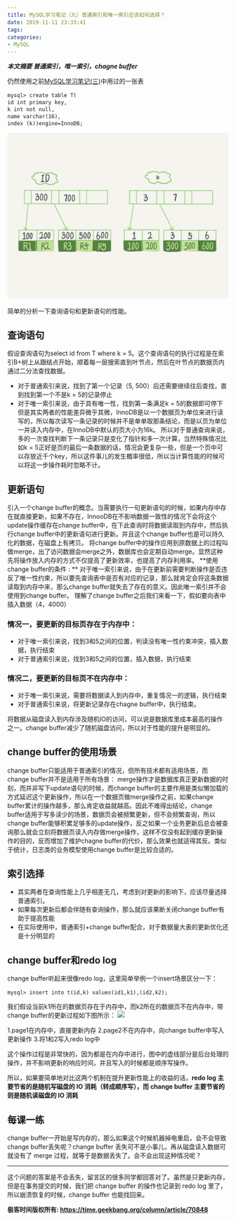 ```yaml
---
title: MySQL学习笔记（九）普通索引和唯一索引应该如何选择？
date: 2019-11-11 23:33:41
tags:
categories: 
- MySQL
---
```

***本文摘要 普通索引，唯一索引，chagne buffer***

<!--more-->

仍然使用之前[MySQL学习笔记(三)](https://zycR10.github.io/2019/06/30/mysql-note-20190630-0/)中用过的一张表

```
mysql> create table T(
id int primary key, 
k int not null, 
name varchar(16),
index (k))engine=InnoDB;
```
![](/image/InnoDB_index_model.jpg)

简单的分析一下查询语句和更新语句的性能。

## 查询语句
假设查询语句为select id from T where k = 5。这个查询语句的执行过程是在索引B+树上从跟结点开始，顺着每一层搜索直到叶节点，然后在叶节点的数据页内通过二分法查找数据。
* 对于普通索引来说，找到了第一个记录（5, 500）后还需要继续往后查找，直到找到第一个不是k = 5的记录停止
* 对于唯一索引来说，由于具有唯一性，找到第一条满足k = 5的数据即可停下
但是其实两者的性能差异微乎其微，InnoDB是以一个数据页为单位来进行读写的，所以每次读写一条记录的时候并不是单单取那条结论，而是以页为单位一并读入内存中，在InnoDB中默认的页大小为16k。
所以对于普通查询来说，多的一次查找判断下一条记录只是变化了指针和多一次计算，当然特殊情况比如k = 5正好是页的最后一条数据的话，情况会更复杂一些，但是一个页中可以存放近千个key，所以这件事儿的发生概率很低，所以当计算性能的时候可以将这一步操作耗时忽略不计。

## 更新语句
引入一个change buffer的概念。当需要执行一句更新语句的时候，如果内存中存在就直接更新，如果不存在，InnooDB在不影响数据一致性的情况下会将这个update操作缓存在change buffer中，在下此查询时将数据读取到内存中，然后执行change buffer中的更新语句进行更新。并且这个change buffer也是可以持久化的数据，在磁盘上有拷贝。
将change buffer中的操作应用到原数据上的过程叫做merge，出了访问数据会merge之外，数据库也会定期自动merge。显然这种先将操作放入内存的方式不仅提高了更新效率，也提高了内存利用率。
**使用change buffer的条件 : ** 
对于唯一索引来说，由于在更新前需要判断操作是否违反了唯一性约束，所以要先查询表中是否有对应的记录，那么就肯定会将这条数据读取到内存中来，那么change buffer就失去了存在的意义。因此唯一索引并不会使用到change buffer。
理解了change buffer之后我们来看一下，假如要向表中插入数据（4，4000）
### 情况一，要更新的目标页存在于内存中：
* 对于唯一索引来说，找到3和5之间的位置，判读没有唯一性约束冲突，插入数据，执行结束
* 对于普通索引来说，找到3和5之间的位置，插入数据，执行结束

### 情况二，要更新的目标页不在内存中：
* 对于唯一索引来说，需要将数据读入到内存中，重复情况一的逻辑，执行结束
* 对于普通索引来说，将更新记录存在chagne buffer中，执行结束。

将数据从磁盘读入到内存涉及随机IO的访问，可以说是数据库里成本最高的操作之一。change buffer减少了随机磁盘访问，所以对于性能的提升是明显的。

## change buffer的使用场景
change buffer只能适用于普通索引的情况，但所有技术都有适用场景，而change buffer并不是适用于所有场景：
merge操作才是数据库真正更新数据的时刻，而并非写下update语句的时候，而change buffer的主要作用是类似懒加载的方式延迟这个更新操作，所以在一个数据页做merge操作之前，如果change buffer累计的操作越多，那么肯定收益就越高。因此不难得出结论，change buffer适用于写多读少的场景，数据页会被频繁更新，但不会频繁查询，所以change buffer能够积累足够多的update操作，反之如果一个业务更新后总会被查询那么就会立刻将数据页读入内存做merge操作，这样不仅没有起到缓存更新操作的目的，反而增加了维护chagne buffer的代价，那么效果也就适得其反。类似于统计，日志类的业务模型使用change buffer是比较合适的。

## 索引选择
* 其实两者在查询性能上几乎相差无几，考虑到对更新的影响下，应该尽量选择普通索引。
* 如果每次更新后都会伴随有查询操作，那么就应该果断关闭change buffer有助于提高性能
* 在实际使用中，普通索引+change buffer配合，对于数据量大表的更新优化还是十分明显的

## change buffer和redo log
change buffer听起来很像redo log，这里简单举例一个insert场景区分一下：
```
mysql> insert into t(id,k) values(id1,k1),(id2,k2);
```
我们假设当前k1所在的数据页存在于内存中，而k2所在的数据页不在内存中，带change buffer的更新过程如下图所示：
![](/image/redo_change-buffer.jpg)

1.page1在内存中，直接更新内存
2.page2不在内存中，向change buffer中写入更新操作
3.将1和2写入redo log中

这个操作过程是非常快的，因为都是在内存中进行，图中的虚线部分是后台处理的操作，并不影响更新的响应时间，并且写入的时候都是顺序写操作。

所以，如果要简单地对比这两个机制在提升更新性能上的收益的话，**redo log 主要节省的是随机写磁盘的 IO 消耗（转成顺序写），而 change buffer 主要节省的则是随机读磁盘的 IO 消耗**

## 每课一练
change buffer一开始是写内存的，那么如果这个时候机器掉电重启，会不会导致 change buffer丢失呢？change buffer 丢失可不是小事儿，再从磁盘读入数据可就没有了 merge 过程，就等于是数据丢失了。会不会出现这种情况呢？



------------
这个问题的答案是不会丢失，留言区的很多同学都回答对了。虽然是只更新内存，但是在事务提交的时候，我们把 change buffer 的操作也记录到 redo log 里了，所以崩溃恢复的时候，change buffer 也能找回来。

**极客时间版权所有: https://time.geekbang.org/column/article/70848**